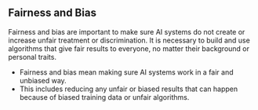 ## Fairness and Bias

Fairness and bias are important to make sure AI systems do not create or increase unfair treatment or discrimination. It is necessary to build and use algorithms that give fair results to everyone, no matter their background or personal traits.

- Fairness and bias mean making sure AI systems work in a fair and unbiased way.
- This includes reducing any unfair or biased results that can happen because of biased training data or unfair algorithms.
